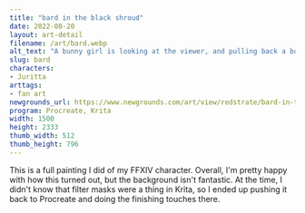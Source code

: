 ```yaml
---
title: "bard in the black shroud"
date: 2022-08-20
layout: art-detail
filename: /art/bard.webp
alt_text: "A bunny girl is looking at the viewer, and pulling back a bow towards something behind them. She has dark brown hair, long ears, greenish eyes and pale skin. Behind is her is a dense, untamed forest. She is wearing dark clothing, adorned by brass and greenish hues."
slug: bard
characters:
- Juritta
arttags:
- fan art
newgrounds_url: https://www.newgrounds.com/art/view/redstrate/bard-in-the-black-shroud
program: Procreate, Krita
width: 1500
height: 2333
thumb_width: 512
thumb_height: 796
---
```

This is a full painting I did of my FFXIV character. Overall, I'm pretty happy with how this turned out, but the background isn't fantastic. At the time, I didn't know that filter masks were a thing in Krita, so I ended up pushing it back to Procreate and doing the finishing touches there.
